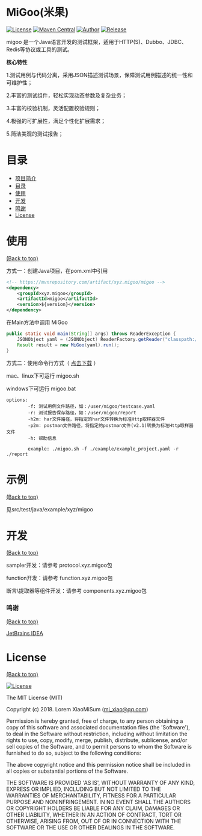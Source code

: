 <!-- Add banner here -->

# MiGoo(米果)

<!-- Add buttons here -->

[![License](http://img.shields.io/badge/license-MIT-blue.svg)](https://github.com/XiaoMiSum/migoo/blob/master/LICENSE)
[![Maven Central](https://maven-badges.herokuapp.com/maven-central/xyz.migoo/migoo/badge.svg)](https://maven-badges.herokuapp.com/maven-central/xyz.migoo/migoo)
[![Author](https://img.shields.io/badge/Author-xiaomi-yellow.svg)](https://github.com/XiaoMiSum)
[![Release](https://img.shields.io/github/release/XiaoMiSum/migoo.svg)](https://github.com/XiaoMiSum/migoo/releases)

<!-- Describe your project in brief -->

migoo 是一个Java语言开发的测试框架，适用于HTTP(S)、Dubbo、JDBC、Redis等协议或工具的测试。

**核心特性**

1.测试用例与代码分离，采用JSON描述测试场景，保障测试用例描述的统一性和可维护性；

2.丰富的测试组件，轻松实现动态参数及复杂业务；

3.丰富的校验机制，灵活配置校验规则；

4.极强的可扩展性，满足个性化扩展需求；

5.简洁美观的测试报告；

# 目录

- [项目简介](#MiGoo(米果))
- [目录](#目录)
- [使用](#使用)
- [开发](#开发)
- [鸣谢](#鸣谢)
- [License](#license)

# 使用
[(Back to top)](#目录)

方式一：创建Java项目，在pom.xml中引用

``` xml
<!-- https://mvnrepository.com/artifact/xyz.migoo/migoo -->
<dependency>
    <groupId>xyz.migoo</groupId>
    <artifactId>migoo</artifactId>
    <version>${version}</version>
</dependency>
```
在Main方法中调用 MiGoo

``` java
public static void main(String[] args) throws ReaderException {
    JSONObject yaml = (JSONObject) ReaderFactory.getReader("classpath://example/standardproject.yaml").read();
    Result result = new MiGoo(yaml).run();
}
``` 

方式二：使用命令行方式（ [点击下载](https://github.com/XiaoMiSum/migoo/releases) ）

mac、linux下可运行 migoo.sh

windows下可运行 migoo.bat

``` shell
options:
        -f: 测试用例文件路径，如：/user/migoo/testcase.yaml
        -r: 测试报告保存路径，如：/user/migoo/report
        -h2m: har文件路径，将指定的har文件转换为标准Http取样器文件
        -p2m: postman文件路径，将指定的postman文件(v2.1)转换为标准Http取样器文件
        -h: 帮助信息
        
        example: ./migoo.sh -f ./example/example_project.yaml -r ./report
``` 

# 示例
[(Back to top)](#目录)

见src/test/java/example/xyz/migoo

# 开发
[(Back to top)](#目录)

sampler开发：请参考 protocol.xyz.migoo包

function开发：请参考 function.xyz.migoo包

断言\提取器等组件开发：请参考 components.xyz.migoo包

### 鸣谢
[(Back to top)](#目录)

[JetBrains IDEA](https://www.jetbrains.com)

# License
[(Back to top)](#目录)

[![License](http://img.shields.io/badge/license-MIT-blue.svg)](https://github.com/XiaoMiSum/MiGoo/blob/master/LICENSE)

The MIT License (MIT)

Copyright (c) 2018. Lorem XiaoMiSum (mi_xiao@qq.com)

Permission is hereby granted, free of charge, to any person obtaining
a copy of this software and associated documentation files (the
'Software'), to deal in the Software without restriction, including
without limitation the rights to use, copy, modify, merge, publish,
distribute, sublicense, and/or sell copies of the Software, and to
permit persons to whom the Software is furnished to do so, subject to
the following conditions:

The above copyright notice and this permission notice shall be
included in all copies or substantial portions of the Software.

THE SOFTWARE IS PROVIDED 'AS IS', WITHOUT WARRANTY OF ANY KIND,
EXPRESS OR IMPLIED, INCLUDING BUT NOT LIMITED TO THE WARRANTIES OF
MERCHANTABILITY, FITNESS FOR A PARTICULAR PURPOSE AND NONINFRINGEMENT.
IN NO EVENT SHALL THE AUTHORS OR COPYRIGHT HOLDERS BE LIABLE FOR ANY
CLAIM, DAMAGES OR OTHER LIABILITY, WHETHER IN AN ACTION OF CONTRACT,
TORT OR OTHERWISE, ARISING FROM, OUT OF OR IN CONNECTION WITH THE
SOFTWARE OR THE USE OR OTHER DEALINGS IN THE SOFTWARE.